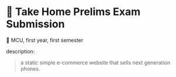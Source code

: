 # 📝 Take Home Prelims Exam Submission
💜 MCU, first year, first semester

description:
> a static simple e-commerce website that sells next generation phones.
